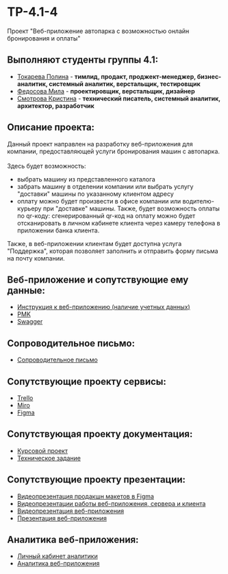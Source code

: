 # TP-4.1-4
Проект "Веб-приложение автопарка с возможностью онлайн бронирования и оплаты"<br />

## Выполняют студенты группы 4.1:<br />
* [Токарева Полина](https://github.com/plnppt) - **тимлид, продакт, проджект-менеджер, бизнес-аналитик, системный аналитик, верстальщик, тестировщик**<br />
* [Федосова Мила](https://github.com/MilaMi1a) - **проектировщик, верстальщик, дизайнер**<br />
* [Смотрова Кристина](https://github.com/ksmtrv) - **технический писатель, системный аналитик, архитектор, разработчик**<br />

## Описание проекта:<br />
Данный проект направлен на разработку веб-приложения для компании, предоставляющей услуги бронирования машин с автопарка.<br />
<br /> Здесь будет возможность:
* выбрать машину из представленного каталога
* забрать машину в отделении компании или выбрать услугу "доставки" машины по указанному клиентом адресу
* оплату можно будет произвести в офисе компании или водителю-курьеру при "доставке" машины. Также, будет возможность оплаты по qr-коду: сгенерированный qr-код на оплату можно будет отсканировать в личном кабинете клиента через камеру телефона в приложении банка клиента.<br />

Также, в веб-приложении клиентам будет доступна услуга "Поддержка", которая позволяет заполнить и отправить форму письма на почту компании.<br />

## Веб-приложение и сопутствующие ему данные:
- [Инструкция к веб-приложению (наличие учетных данных)](https://github.com/plnppt/Programming-technologies-project/tree/master/Инструкция%20к%20веб-приложению%20(наличие%20учетных%20данных))<br />
- [PMK](http://46.29.161.218:7000)<br />
- [Swagger](http://46.29.161.218:7000/swagger/)<br />

## Сопроводительное письмо:
- [Сопроводительное письмо](https://github.com/plnppt/Programming-technologies-project/tree/master/Сопроводительное%20письмо)<br />

## Сопутствующие проекту сервисы:
- [Trello](https://trello.com/b/GA67Vwpq/система-каршеринга-с-возможностью-онлайн-бронирования-и-оплаты)<br />
- [Miro](https://miro.com/app/board/uXjVPEQjSbs=/?share_link_id=681059333766)<br />
- [Figma](https://www.figma.com/file/BBRdUWfbXjf8dhf9R5g0lC/%D0%9A%D0%B0%D1%80%D1%88%D0%B5%D1%80%D0%B8%D0%BD%D0%B3?node-id=0%3A1&t=HeMYVdNPsMy2vdgz-1)<br />

## Сопутствующая проекту документация:
- [Курсовой проект](https://github.com/plnppt/Programming-technologies-project/tree/master/Курсовой%20проект)<br /> 
- [Техническое задание](https://github.com/plnppt/Programming-technologies-project/tree/master/Техническое%20задание)<br /> 

## Сопутствующие проекту презентации:
- [Видеопрезентация продакшн макетов в Figma](https://drive.google.com/drive/folders/1Br-dU6CchNWwLAyggap6VBpt1RcF8YFe)<br />
- [Видеопрезентации работы веб-приложения, сервера и клиента](https://drive.google.com/drive/u/1/folders/1vope6PB8pVRtjJP9BcnmtJtPYTNQ2t5w)<br />
- [Видеопрезентация веб-приложения](https://drive.google.com/drive/folders/1inGNIhS1l9vhE-YSi1jeApSZNgs9u7lL?usp=sharing)<br />
- [Презентация веб-приложения]()<br />

## Аналитика веб-приложения:
- [Личный кабинет аналитики](https://metrika.yandex.ru/dashboard?id=93802524)<br />
- [Аналитика веб-приложения](https://github.com/plnppt/Programming-technologies-project/tree/master/Аналитика%20веб-приложения)<br />
